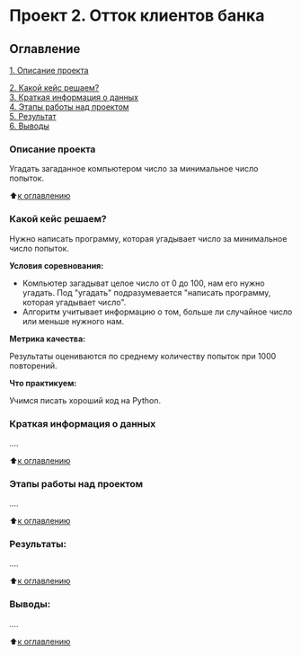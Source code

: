 # Проект 2. Отток клиентов банка

## Оглавление
[1. Описание проекта](https://github.com/Ekaterina-1989/SF_Data_Science/tree/main/SkillFactory/PY_13_Визуализация_данных/README.md#Описание-проекта) 





[2. Какой кейс решаем?](https://github.com/Ekaterina-1989/SF_Data_Science/tree/main/Project_0/README.md#Какой-кейс-решаем)  
[3. Краткая информация о данных](https://github.com/Ekaterina-1989/SF_Data_Science/tree/main/Project_0/README.md#Краткая-информация-о-данных)  
[4. Этапы работы над проектом](https://github.com/Ekaterina-1989/SF_Data_Science/tree/main/Project_0/README.md#Этапы-работы-над-проектом)  
[5. Результат](https://github.com/Ekaterina-1989/SF_Data_Science/tree/main/Project_0/README.md#Результат)  
[6. Выводы](https://github.com/Ekaterina-1989/SF_Data_Science/tree/main/Project_0/README.md#Выводы)  

### Описание проекта
Угадать загаданное компьютером число за минимальное число попыток.

:arrow_up:[к оглавлению](https://github.com/Ekaterina-1989/SF_Data_Science/blob/main/Project_0/README.md#Оглавление)  


### Какой кейс решаем?
Нужно написать программу, которая угадывает число за минимальное число попыток.

**Условия соревнования:**
- Компьютер загадыват целое число от 0 до 100, нам его нужно угадать. Под "угадать" подразумевается "написать программу, которая угадывает число".
- Алгоритм учитывает информацию о том, больше ли случайное число или меньше нужного нам.

**Метрика качества:**

Результаты оцениваются по среднему количеству попыток при 1000 повторений.

**Что практикуем:**

Учимся писать хороший код на Python.


### Краткая информация о данных
....

:arrow_up:[к оглавлению](https://github.com/Ekaterina-1989/SF_Data_Science/blob/main/Project_0/README.md#Оглавление)  


### Этапы работы над проектом
....

:arrow_up:[к оглавлению](https://github.com/Ekaterina-1989/SF_Data_Science/blob/main/Project_0/README.md#Оглавление)  


### Результаты:
....

:arrow_up:[к оглавлению](https://github.com/Ekaterina-1989/SF_Data_Science/blob/main/Project_0/README.md#Оглавление)  


### Выводы:
....

:arrow_up:[к оглавлению](https://github.com/Ekaterina-1989/SF_Data_Science/blob/main/Project_0/README.md#Оглавление)  